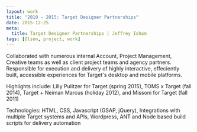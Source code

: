 ```yaml
---
layout: work
title: "2010 - 2015: Target Designer Partnerships"
date: 2015-12-25
meta:
  title: Target Designer Partnerships | Jeffrey Isham
tags: [Olson, project, work]
---
```


<p>Collaborated with numerous internal Account, Project Management, Creative teams as well as client project teams and agency partners. Responsible for execution and delivery of highly interactive, effeciently built, accessible experiences for Target's desktop and mobile platforms.</p>
<p>Highlights include: Lilly Pulitzer for Target (spring 2015), TOMS x Target (fall 2014), Target + Neiman Marcus (holiday 2012), and Missoni for Target (fall 2011)</p>
<p>Technologies: HTML, CSS, Javascript (GSAP, jQuery), Integrations with multiple Target systems and APIs, Wordpress, ANT and Node based build scripts for delivery automation</p>

